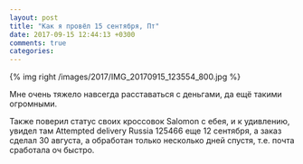 ```yaml
---
layout: post
title: "Как я провёл 15 сентября, Пт"
date: 2017-09-15 12:44:13 +0300
comments: true
categories: 
---
```

{% img right /images/2017/IMG_20170915_123554_800.jpg %}

Мне очень тяжело навсегда расставаться с деньгами, да ещё такими огромными. 

Также поверил статус своих кроссовок Salomon с ебея, и к удивлению, увидел там Attempted delivery Russia 125466 еще 12 сентября, а заказ сделал 30 августа, а обработан только несколько дней спустя, т.е. почта сработала оч быстро.